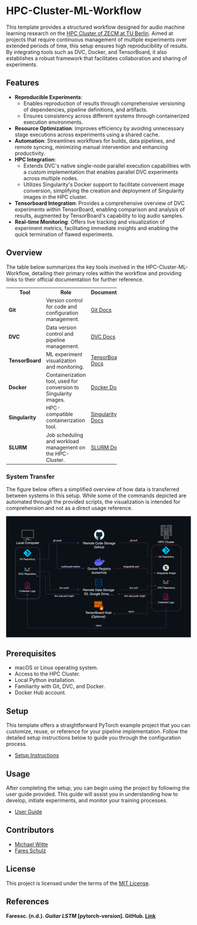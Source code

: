 # HPC-Cluster-ML-Workflow 

This template provides a structured workflow designed for audio machine learning research on the [HPC Cluster of ZECM at TU Berlin](https://www.tu.berlin/campusmanagement/angebot/high-performance-computing-hpc). Aimed at projects that require continuous management of multiple experiments over extended periods of time, this setup ensures high reproducibility of results. By integrating tools such as DVC, Docker, and TensorBoard, it also establishes a robust framework that facilitates collaboration and sharing of experiments.

## Features
- **Reproducible Experiments**: 
  - Enables reproduction of results through comprehensive versioning of dependencies, pipeline definitions, and artifacts.
  - Ensures consistency across different systems through containerized execution environments. 
- **Resource Optimization**: Improves efficiency by avoiding unnecessary stage executions across experiments using a shared cache.
- **Automation**: Streamlines workflows for builds, data pipelines, and remote syncing, minimizing manual intervention and enhancing productivity.
- **HPC Integration**: 
   - Extends DVC's native single-node parallel execution capabilities with a custom implementation that enables parallel DVC experiments across multiple nodes.
   - Utilizes Singularity's Docker support to facilitate convenient image conversion, simplifying the creation and deployment of Singularity images in the HPC cluster.
- **Tensorboard Integration**: Provides a comprehensive overview of DVC experiments within TensorBoard, enabling comparison and analysis of results, augmented by TensorBoard's capability to log audio samples.
- **Real-time Monitoring**: Offers live tracking and visualization of experiment metrics, facilitating immediate insights and enabling the quick termination of flawed experiments.

## Overview

The table below summarizes the key tools involved in the HPC-Cluster-ML-Workflow, detailing their primary roles within the workflow and providing links to their official documentation for further reference.

<table align="center" style="width: 60%; border-collapse: collapse;">
  <tr>
    <th>Tool</th>
    <th>Role</th>
    <th>Documentation</th>
  </tr>
  <tr>
    <td><b>Git</b></td>
    <td>Version control for code and configuration management.</td>
    <td><a href="https://git-scm.com/doc">Git Docs</a></td>
  </tr>
  <tr>
    <td><b>DVC</b></td>
    <td>Data version control and pipeline management.</td>
    <td><a href="https://dvc.org/doc">DVC Docs</a></td>
  </tr>
  <tr>
    <td><b>TensorBoard</b></td>
    <td>ML experiment visualization and monitoring.</td>
    <td><a href="https://www.tensorflow.org/tensorboard">TensorBoard Docs</a></td>
  </tr>
  <tr>
    <td><b>Docker</b></td>
    <td>Containerization tool, used for conversion to Singularity images.</td>
    <td><a href="https://docs.docker.com">Docker Docs</a></td>
  </tr>
  <tr>
    <td><b>Singularity</b></td>
    <td>HPC-compatible containerization tool.</td>
    <td><a href="https://docs.sylabs.io">Singularity Docs</a></td>
  </tr>
  <tr>
    <td><b>SLURM</b></td>
    <td>Job scheduling and workload management on the HPC-Cluster.</td>
    <td><a href="https://slurm.schedmd.com/documentation.html">SLURM Docs</a></td>
  </tr>
</table>

### System Transfer
The figure below offers a simplified overview of how data is transferred between systems in this setup. While some of the commands depicted are automated through the provided scripts, the visualization is intended for comprehension and not as a direct usage reference.
        <p align="center">
        <img src="docs/graphics/Data_Transfer_Simplified.png" alt="Simplified diagram of dependency transfer between systems" width="690">
        </p>

## Prerequisites
- macOS or Linux operating system.
- Access to the HPC Cluster.
- Local Python installation.
- Familiarity with Git, DVC, and Docker.
- Docker Hub account.

## Setup 

This template offers a straightforward PyTorch example project that you can customize, reuse, or reference for your pipeline implementation. Follow the detailed setup instructions below to guide you through the configuration process.

- [Setup Instructions](docs/SETUP.md)

## Usage

After completing the setup, you can begin using the project by following the user guide provided. This guide will assist you in understanding how to develop, initiate experiments, and monitor your training processes.

- [User Guide](docs/USAGE.md)

## Contributors

- [Michael Witte](https://github.com/michaelwitte)
- [Fares Schulz](https://github.com/faressc)

## License

This project is licensed under the terms of the [MIT License](LICENSE.md). 

## References

**Faressc. (n.d.). *Guitar LSTM* [pytorch-version]. GitHub. [Link](https://github.com/faressc/GuitarLSTM/tree/main/pytorch-version)**
